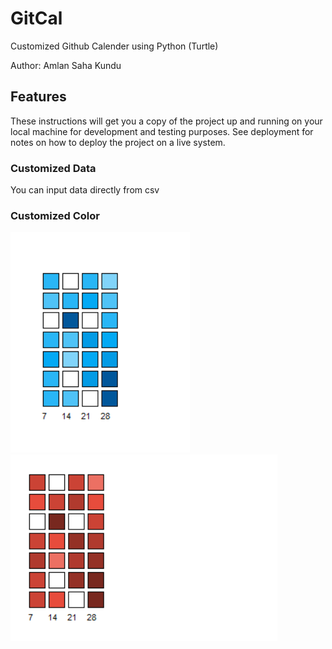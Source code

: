 # GitCal

Customized Github Calender using Python (Turtle)

Author: Amlan Saha Kundu

## Features

These instructions will get you a copy of the project up and running on your local machine for development and testing purposes. See deployment for notes on how to deploy the project on a live system.

### Customized Data

You can input data directly from csv

### Customized Color

![Screen Shot](https://github.com/yoursamlan/GitCalv1/blob/master/Capture.PNG)
![Screen Shot](https://github.com/yoursamlan/GitCalv1/blob/master/capture2.PNG)
